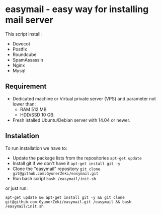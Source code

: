 # easymail - easy way for installing mail server
This script install:
- Dovecot
- Postfix
- Roundcube
- SpamAssassin
- Nginx 
- Mysql

## Requirement
- Dedicated machine or Virtual private server (VPS) and parameter not lower than:
  - RAM 512 MB 
  - HDD/SSD 10 GB.
- Fresh istalled Ubuntu/Debian server with 14.04 or newer.

## Instalation
To run installation we have to:
- Update the package lists from the repositories ```apt-get update``` 
- Install git if we don't have it ```apt-get install git -y ```
- Clone the "easymail" repository ```git clone git@github.com:GyunerZeki/easymail.git```
- Run bash script ```bash /easymail/init.sh```

or just run:
```
apt-get update && apt-get install git -y && git clone git@github.com:GyunerZeki/easymail.git /easymail && bash /easymail/init.sh
```


